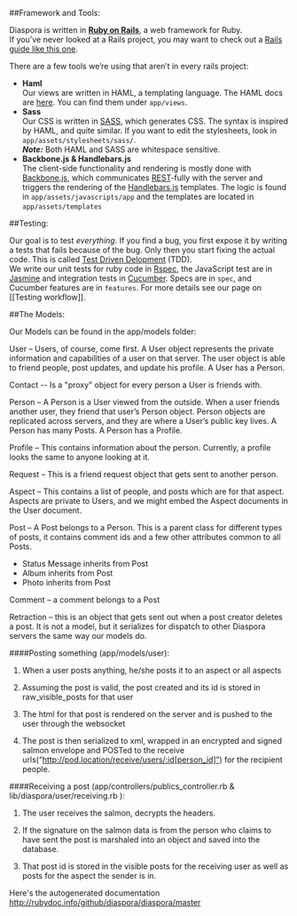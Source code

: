 ##Framework and Tools:

Diaspora is written in **[Ruby on Rails][ror]**, a web framework for Ruby.  
If you’ve never looked at a Rails project, you may want to check out a [Rails guide like this one][ror-getting-started].

There are a few tools we’re using that aren’t in every rails project: 

* **Haml**  
  Our views are written in HAML, a templating language.  The HAML docs are [here][haml]. 
  You can find them under `app/views`.
* **Sass**  
  Our CSS is written in [SASS], which generates CSS.
  The syntax is inspired by HAML, and quite similar. If you want to edit the stylesheets, 
  look in `app/assets/stylesheets/sass/`.  
  ***Note:*** Both HAML and SASS are whitespace sensitive.
* **Backbone.js & Handlebars.js**  
  The client-side functionality and rendering is mostly done with [Backbone.js][backbone], 
  which communicates [REST]-fully with the server and triggers the rendering of the 
  [Handlebars.js][handlebars] templates. The logic is found in `app/assets/javascripts/app` and the 
  templates are located in `app/assets/templates`

[ror]: http://rubyonrails.org/
[ror-getting-started]: http://guides.rubyonrails.org/getting_started.html
[haml]: http://haml-lang.com/docs.html
[sass]: http://sass-lang.com/docs.html
[backbone]: http://documentcloud.github.com/backbone/
[rest]: https://en.wikipedia.org/wiki/Representational_state_transfer
[handlebars]: http://handlebarsjs.com/

##Testing:

Our goal is to test *everything*. If you find a bug, you first expose it by writing a tests that fails because of the bug. Only then you start fixing the actual code. This is called [Test Driven Delopment][tdd] (TDD).  
We write our unit tests for ruby code in [Rspec], the JavaScript test are in [Jasmine] and integration tests in [Cucumber]. Specs are in `spec`, and Cucumber features are in `features`. For more details see our page on [[Testing workflow]].

[tdd]: https://en.wikipedia.org/wiki/Test-driven_development
[rspec]: http://blog.davidchelimsky.net/2007/05/14/an-introduction-to-rspec-part-i/
[jasmine]: http://pivotal.github.com/jasmine/
[cucumber]: http://rubylearning.com/blog/2010/10/05/outside-in-development/

##The Models:

Our Models can be found in the app/models folder:

User – Users, of course, come first.   A User object represents the private information and capabilities of a user on that server.  The user object is able to friend people, post updates, and update his profile.  A User has a Person.

Contact -- Is a "proxy" object for every person a User is friends with.

Person – A Person is a User viewed from the outside.  When a user friends another user, they friend that user’s Person object.  Person objects are replicated across servers, and they are where a User’s public key lives.  A Person has many Posts.  A Person has a Profile.

Profile – This contains information about the person. Currently, a profile looks the same to anyone looking at it.

Request – This is a friend request object that gets sent to another person.

Aspect – This contains a list of people, and posts which are for that aspect.  Aspects are private to Users, and we might embed the Aspect documents in the User document.

Post – A Post belongs to a Person.  This is a parent class for different types of posts, it contains comment ids and a few other attributes common to all Posts.

- Status Message inherits from Post
- Album inherits from Post
- Photo inherits from Post

Comment – a comment belongs to a Post

Retraction – this is an object that gets sent out when a post creator deletes a post.  It is not a model, but it serializes for dispatch to other Diaspora servers the same way our models do.


####Posting something (app/models/user):

1) When a user posts anything, he/she posts it to an aspect or all aspects

2) Assuming the post is valid, the post created and its id is stored in raw_visible_posts for that user

3) The html for that post is rendered on the server and is pushed to the user through the websocket

4) The post is then serialized to xml, wrapped in an encrypted and signed salmon envelope and POSTed to the receive urls(“http://pod.location/receive/users/:id[person_id]”) for the recipient people.
  
####Receiving a post (app/controllers/publics_controller.rb & lib/diaspora/user/receiving.rb ):

1) The user receives the salmon, decrypts the headers.

2) If the signature on the salmon data is from the person who claims to have sent the post is marshaled into an object and saved into the database.

3) That post id is stored in the visible posts for the receiving user as well as posts for the aspect the sender is in.


Here's the autogenerated documentation  http://rubydoc.info/github/diaspora/diaspora/master
